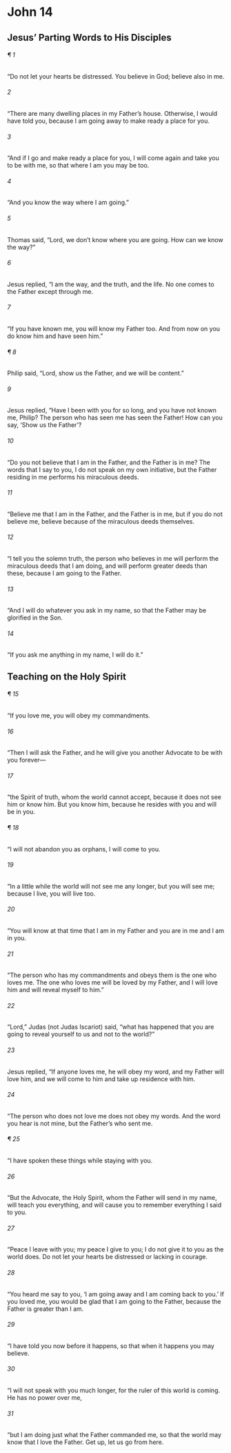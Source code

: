 # John 14
## Jesus’ Parting Words to His Disciples
###### ¶ 1
“Do not let your hearts be distressed. You believe in God; believe also in me.
###### 2
“There are many dwelling places in my Father’s house. Otherwise, I would have told you, because I am going away to make ready a place for you.
###### 3
“And if I go and make ready a place for you, I will come again and take you to be with me, so that where I am you may be too.
###### 4
“And you know the way where I am going.”
###### 5
Thomas said, “Lord, we don’t know where you are going. How can we know the way?”
###### 6
Jesus replied, “I am the way, and the truth, and the life. No one comes to the Father except through me.
###### 7
“If you have known me, you will know my Father too. And from now on you do know him and have seen him.”
###### ¶ 8
Philip said, “Lord, show us the Father, and we will be content.”
###### 9
Jesus replied, “Have I been with you for so long, and you have not known me, Philip? The person who has seen me has seen the Father! How can you say, ‘Show us the Father’?
###### 10
“Do you not believe that I am in the Father, and the Father is in me? The words that I say to you, I do not speak on my own initiative, but the Father residing in me performs his miraculous deeds.
###### 11
“Believe me that I am in the Father, and the Father is in me, but if you do not believe me, believe because of the miraculous deeds themselves.
###### 12
“I tell you the solemn truth, the person who believes in me will perform the miraculous deeds that I am doing, and will perform greater deeds than these, because I am going to the Father.
###### 13
“And I will do whatever you ask in my name, so that the Father may be glorified in the Son.
###### 14
“If you ask me anything in my name, I will do it.”
## Teaching on the Holy Spirit
###### ¶ 15
“If you love me, you will obey my commandments.
###### 16
“Then I will ask the Father, and he will give you another Advocate to be with you forever—
###### 17
“the Spirit of truth, whom the world cannot accept, because it does not see him or know him. But you know him, because he resides with you and will be in you.
###### ¶ 18
“I will not abandon you as orphans, I will come to you.
###### 19
“In a little while the world will not see me any longer, but you will see me; because I live, you will live too.
###### 20
“You will know at that time that I am in my Father and you are in me and I am in you.
###### 21
“The person who has my commandments and obeys them is the one who loves me. The one who loves me will be loved by my Father, and I will love him and will reveal myself to him.”
###### 22
“Lord,” Judas (not Judas Iscariot) said, “what has happened that you are going to reveal yourself to us and not to the world?”
###### 23
Jesus replied, “If anyone loves me, he will obey my word, and my Father will love him, and we will come to him and take up residence with him.
###### 24
“The person who does not love me does not obey my words. And the word you hear is not mine, but the Father’s who sent me.
###### ¶ 25
“I have spoken these things while staying with you.
###### 26
“But the Advocate, the Holy Spirit, whom the Father will send in my name, will teach you everything, and will cause you to remember everything I said to you.
###### 27
“Peace I leave with you; my peace I give to you; I do not give it to you as the world does. Do not let your hearts be distressed or lacking in courage.
###### 28
“You heard me say to you, ‘I am going away and I am coming back to you.’ If you loved me, you would be glad that I am going to the Father, because the Father is greater than I am.
###### 29
“I have told you now before it happens, so that when it happens you may believe.
###### 30
“I will not speak with you much longer, for the ruler of this world is coming. He has no power over me,
###### 31
“but I am doing just what the Father commanded me, so that the world may know that I love the Father. Get up, let us go from here.
